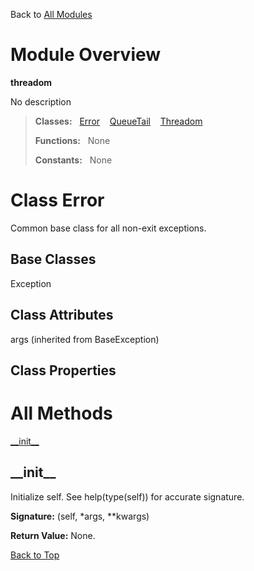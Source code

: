 Back to [All Modules](https://github.com/pyrustic/threadom/blob/master/docs/modules/README.md#readme)

# Module Overview

**threadom**
 
No description

> **Classes:** &nbsp; [Error](https://github.com/pyrustic/threadom/blob/master/docs/modules/content/threadom/content/classes/Error.md#class-error) &nbsp;&nbsp; [QueueTail](https://github.com/pyrustic/threadom/blob/master/docs/modules/content/threadom/content/classes/QueueTail.md#class-queuetail) &nbsp;&nbsp; [Threadom](https://github.com/pyrustic/threadom/blob/master/docs/modules/content/threadom/content/classes/Threadom.md#class-threadom)
>
> **Functions:** &nbsp; None
>
> **Constants:** &nbsp; None

# Class Error
Common base class for all non-exit exceptions.

## Base Classes
Exception

## Class Attributes
args (inherited from BaseException)

## Class Properties


# All Methods
[\_\_init\_\_](#__init__)

## \_\_init\_\_
Initialize self.  See help(type(self)) for accurate signature.



**Signature:** (self, \*args, \*\*kwargs)





**Return Value:** None.

[Back to Top](#module-overview)



